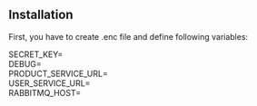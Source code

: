 ## Installation

First, you have to create .enc file and define following variables:

SECRET_KEY=<br />
DEBUG=<br />
PRODUCT_SERVICE_URL=<br />
USER_SERVICE_URL=<br />
RABBITMQ_HOST=<br />
